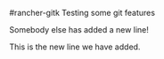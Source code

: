 #rancher-gitk
Testing some git features

Somebody else has added a new line!

This is the new line we have added.


